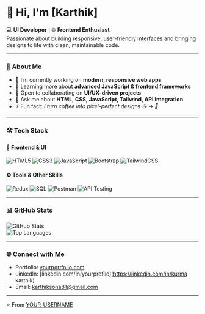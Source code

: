 # 👋 Hi, I'm [Karthik]

💻 **UI Developer** | 🌐 **Frontend Enthusiast**  
Passionate about building responsive, user-friendly interfaces and bringing designs to life with clean, maintainable code.

---

### 🚀 About Me
- 🔭 I’m currently working on **modern, responsive web apps**
- 🌱 Learning more about **advanced JavaScript & frontend frameworks**
- 🤝 Open to collaborating on **UI/UX-driven projects**
- 💬 Ask me about **HTML, CSS, JavaScript, Tailwind, API Integration**
- ⚡ Fun fact: *I turn coffee into pixel-perfect designs ☕ → 🎨*

---

### 🛠️ Tech Stack

#### 🎨 Frontend & UI
![HTML5](https://img.shields.io/badge/HTML5-E34F26?logo=html5&logoColor=fff)
![CSS3](https://img.shields.io/badge/CSS3-1572B6?logo=css3&logoColor=fff)
![JavaScript](https://img.shields.io/badge/JavaScript-F7DF1E?logo=javascript&logoColor=000)
![Bootstrap](https://img.shields.io/badge/Bootstrap-7952B3?logo=bootstrap&logoColor=fff)
![TailwindCSS](https://img.shields.io/badge/Tailwind_CSS-38B2AC?logo=tailwind-css&logoColor=fff)

#### ⚙️ Tools & Other Skills
![Redux](https://img.shields.io/badge/Redux-764ABC?logo=redux&logoColor=fff)
![SQL](https://img.shields.io/badge/SQL-4479A1?logo=database&logoColor=fff)
![Postman](https://img.shields.io/badge/Postman-FF6C37?logo=postman&logoColor=fff)
![API Testing](https://img.shields.io/badge/API_Testing-000000?logo=swagger&logoColor=fff)

---

### 📊 GitHub Stats
![GitHub Stats](https://github-readme-stats.vercel.app/api?username=YOUR_USERNAME&show_icons=true&theme=radical)  
![Top Languages](https://github-readme-stats.vercel.app/api/top-langs/?username=YOUR_USERNAME&layout=compact&theme=radical)

---

### 🌐 Connect with Me
- Portfolio: [yourportfolio.com](https://yourportfolio.com)  
- LinkedIn: [linkedin.com/in/yourprofile](https://linkedin.com/in/kurma karthik)  
- Email: karthiksona81@gmail.com

---

⭐️ From [YOUR_USERNAME](https://github.com/karthik736)
